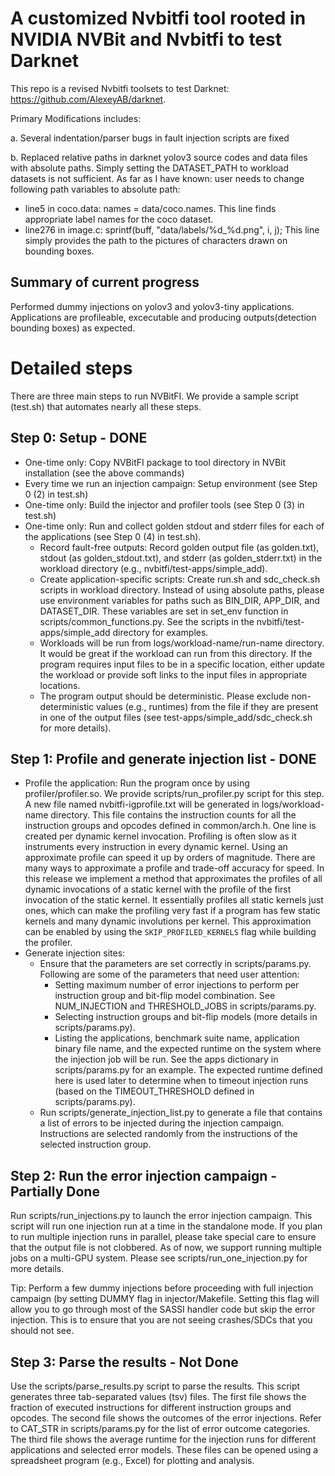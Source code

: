 # A customized Nvbitfi tool rooted in NVIDIA NVBit and Nvbitfi to test Darknet
This repo is a revised Nvbitfi toolsets to test Darknet: https://github.com/AlexeyAB/darknet. 

Primary Modifications includes:

a. Several indentation/parser bugs in fault injection scripts are fixed 

b. Replaced relative paths in darknet yolov3 source codes and data files with absolute paths. Simply setting the DATASET_PATH to workload datasets is not sufficient. As far as I have known: user needs to change following path variables to absolute path:
 
 * line5 in coco.data: names = data/coco.names. This line finds appropriate label names for the coco dataset.
 * line276 in image.c: sprintf(buff, "data/labels/%d_%d.png", i, j); This line simply provides the path to the pictures of characters drawn on bounding boxes.

## Summary of current progress
Performed dummy injections on yolov3 and yolov3-tiny applications. Applications are profileable, excecutable and producing outputs(detection bounding boxes) as expected.

# Detailed steps 

There are three main steps to run NVBitFI. We provide a sample script (test.sh) that automates nearly all these steps.

## Step 0: Setup - DONE

 * One-time only: Copy NVBitFI package to tool directory in NVBit installation (see the above commands) 
 * Every time we run an injection campaign: Setup environment (see Step 0 (2) in test.sh)
 * One-time only: Build the injector and profiler tools (see Step 0 (3) in test.sh)
 * One-time only: Run and collect golden stdout and stderr files for each of the applications (see Step 0 (4) in test.sh). 
    * Record fault-free outputs: Record golden output file (as golden.txt), stdout (as golden\_stdout.txt), and stderr (as golden\_stderr.txt) in the workload directory (e.g., nvbitfi/test-apps/simple\_add).
    * Create application-specific scripts: Create run.sh and sdc\_check.sh scripts in workload directory. Instead of using absolute paths, please use environment variables for paths such as BIN\_DIR, APP\_DIR, and DATASET\_DIR. These variables are set in set\_env function in scripts/common\_functions.py. See the scripts in the nvbitfi/test-apps/simple\_add directory for examples.
    * Workloads will be run from logs/workload-name/run-name directory. It would be great if the workload can run from this directory. If the program requires input files to be in a specific location, either update the workload or provide soft links to the input files in appropriate locations. 
    * The program output should be deterministic. Please exclude non-deterministic values (e.g., runtimes) from the file if they are present in one of the output files (see test-apps/simple\_add/sdc\_check.sh for more details).

## Step 1: Profile and generate injection list - DONE

 * Profile the application: Run the program once by using profiler/profiler.so. We provide scripts/run\_profiler.py script for this step. A new file named nvbitfi-igprofile.txt will be generated in logs/workload-name directory. This file contains the instruction counts for all the instruction groups and opcodes defined in common/arch.h. One line is created per dynamic kernel invocation.
   Profiling is often slow as it instruments every instruction in every dynamic kernel. Using an approximate profile can speed it up by orders of magnitude. There are many ways to approximate a profile and trade-off accuracy for speed. In this release we implement a method that approximates the profiles of all dynamic invocations of a static kernel with the profile of the first invocation of the static kernel. It essentially profiles all static kernels just ones, which can make the profiling very fast if a program has few static kernels and many dynamic involutions per kernel. This approximation can be enabled by using the `SKIP_PROFILED_KERNELS` flag while building the profiler. 
 * Generate injection sites:
    * Ensure that the parameters are set correctly in scripts/params.py.  Following are some of the parameters that need user attention: 
		* Setting maximum number of error injections to perform per instruction group and bit-flip model combination. See NUM\_INJECTION and THRESHOLD\_JOBS in scripts/params.py. 
		* Selecting instruction groups and bit-flip models (more details in scripts/params.py). 
		* Listing the applications, benchmark suite name, application binary file name, and the expected runtime on the system where the injection job will be run. See the apps dictionary in scripts/params.py for an example. The expected runtime defined here is used later to determine when to timeout injection runs (based on the TIMEOUT\_THRESHOLD defined in scripts/params.py).
    * Run scripts/generate\_injection\_list.py to generate a file that contains a list of errors to be injected during the injection campaign. Instructions are selected randomly from the instructions of the selected instruction group. 

## Step 2: Run the error injection campaign - Partially Done

Run scripts/run\_injections.py to launch the error injection campaign. This script will run one injection run at a time in the standalone mode.  If you plan to run multiple injection runs in parallel, please take special care to ensure that the output file is not clobbered. As of now, we support running multiple jobs on a multi-GPU system. Please see scripts/run\_one\_injection.py for more details. 

Tip: Perform a few dummy injections before proceeding with full injection campaign (by setting DUMMY flag in injector/Makefile. Setting this flag will allow you to go through most of the SASSI handler code but skip the error injection. This is to ensure that you are not seeing crashes/SDCs that you should not see.

## Step 3: Parse the results - Not Done

Use the scripts/parse\_results.py script to parse the results. This script generates three tab-separated values (tsv) files. The first file shows the fraction of executed instructions for different instruction groups and opcodes. The second file shows the outcomes of the error injections.  Refer to CAT\_STR in scripts/params.py for the list of error outcome categories. The third file shows the average runtime for the injection runs for different applications and selected error models. These files can be opened using a spreadsheet program (e.g., Excel) for plotting and analysis.
